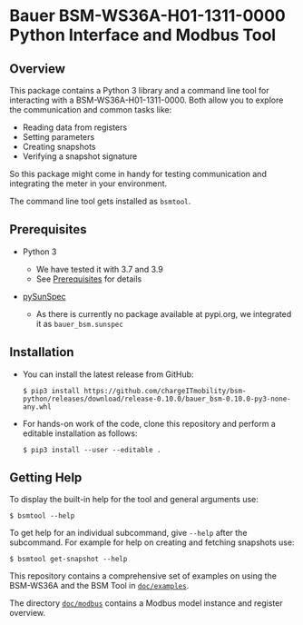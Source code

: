 # Bauer BSM-WS36A-H01-1311-0000 Python Interface and Modbus Tool

## Overview

This package contains a Python 3 library and a command line tool for
interacting with a BSM-WS36A-H01-1311-0000. Both allow you to explore the
communication and common tasks like:

* Reading data from registers
* Setting parameters
* Creating snapshots
* Verifying a snapshot signature

So this package might come in handy for testing communication and integrating
the meter in your environment.

The command line tool gets installed as `bsmtool`.


## Prerequisites

* Python 3
    * We have tested it with 3.7 and 3.9
    * See [Prerequisites](doc/examples/prerequisites.md#python-3) for details

* [pySunSpec](https://github.com/sunspec/pysunspec/)
    * As there is currently no package available at pypi.org, we integrated it
      as `bauer_bsm.sunspec`


## Installation

* You can install the latest release from GitHub:
  ```
  $ pip3 install https://github.com/chargeITmobility/bsm-python/releases/download/release-0.10.0/bauer_bsm-0.10.0-py3-none-any.whl
  ```

* For hands-on work of the code, clone this repository and perform a editable installation as follows:
  ```
  $ pip3 install --user --editable .
  ```


## Getting Help

To display the built-in help for the tool and general arguments use:
```
$ bsmtool --help
```
To get help for an individual subcommand, give `--help` after the subcommand.
For example for help on creating and fetching snapshots use:
```
$ bsmtool get-snapshot --help
```

This repository contains a comprehensive set of examples on using the BSM-WS36A
and the BSM Tool in [`doc/examples`](doc/examples/index.md).

The directory [`doc/modbus`](doc/modbus) contains a Modbus model instance and
register overview.
